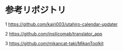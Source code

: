 # 参考リポジトリ

1 https://github.com/kairi003/utahiro-calendar-updater 

2 https://github.com/insilicomab/translator_app

3 https://github.com/mikancat-taki/MikanToolkit
